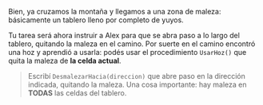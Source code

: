 Bien, ya cruzamos la montaña y llegamos a una zona de maleza: básicamente un tablero lleno por completo de yuyos.

Tu tarea será ahora instruir a Alex para que se abra paso a lo largo del tablero, quitando la maleza en el camino. Por suerte en el camino encontró una hoz y aprendió a usarla: podés usar el procedimiento `UsarHoz()` que quita la maleza de **la celda actual**.

> Escribí `DesmalezarHacia(direccion)` que abre paso en la dirección indicada, quitando la maleza. Una cosa importante: hay maleza en **TODAS** las celdas del tablero.